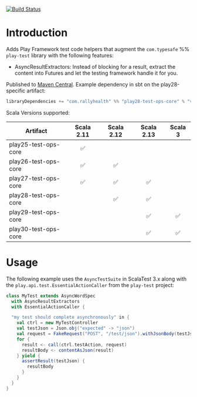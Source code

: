 [![Build Status](https://travis-ci.org/rallyhealth/play-test-ops.svg?branch=master)](https://travis-ci.org/rallyhealth/play-test-ops)

# Introduction

Adds Play Framework test code helpers that augment the `com.typesafe` %% `play-test` library
with the following features:

- AsyncResultExtractors: Instead of blocking for a result, extract the content into Futures
  and let the testing framework handle it for you.

Published to [Maven Central](https://search.maven.org/artifact/com.rallyhealth/play28-test-ops-core_2.13). 
Example dependency in sbt on the play28-specific artifact:
```scala
libraryDependencies += "com.rallyhealth" %% "play28-test-ops-core" % "version"
```

Scala Versions supported:

| Artifact             |      Scala 2.11       |      Scala 2.12      |      Scala 2.13      |       Scala 3        |
|----------------------|:---------------------:|:--------------------:|:--------------------:|:--------------------:|
| play25-test-ops-core |  :white_check_mark:   |                      |                      |                      |
| play26-test-ops-core |  :white_check_mark:   |  :white_check_mark:  |                      |                      |
| play27-test-ops-core |  :white_check_mark:   |  :white_check_mark:  |  :white_check_mark:  |                      |
| play28-test-ops-core |                       |  :white_check_mark:  |  :white_check_mark:  |                      |
| play29-test-ops-core |                       |                      |  :white_check_mark:  |  :white_check_mark:  |
| play30-test-ops-core |                       |                      |  :white_check_mark:  |  :white_check_mark:  |

# Usage

The following example uses the `AsyncTestSuite` in ScalaTest 3.x along with the
`play.api.test.EssentialActionCaller` from the `play-test` project:

```scala
class MyTest extends AsyncWordSpec
  with AsyncResultExtractors
  with EssentialActionCaller {

  "my test should complete asynchronously" in {
    val ctrl = new MyTestController
    val testJson = Json.obj("expected" -> "json")
    val request = FakeRequest("POST", "/test/json").withJsonBody(testJson)
    for {
      result <- call(ctrl.testAction, request)
      resultBody <- contentAsJson(result)
    } yield {
      assertResult(testJson) {
        resultBody
      }
    }
  }
}
```
